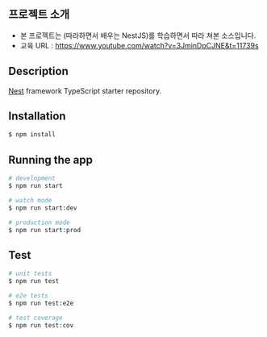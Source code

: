 
## 프로젝트 소개
* 본 프로젝트는 (따라하면서 배우는 NestJS)를 학습하면서 따라 쳐본 소스입니다. 
* 교육 URL : https://www.youtube.com/watch?v=3JminDpCJNE&t=11739s

## Description

[Nest](https://github.com/nestjs/nest) framework TypeScript starter repository.

## Installation

```bash
$ npm install
```

## Running the app

```bash
# development
$ npm run start

# watch mode
$ npm run start:dev

# production mode
$ npm run start:prod
```

## Test

```bash
# unit tests
$ npm run test

# e2e tests
$ npm run test:e2e

# test coverage
$ npm run test:cov
```
